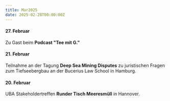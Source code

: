 ```yaml
---
title: Mar2025
date: 2025-02-28T00:00:00Z
---
```

#### **27\. Februar**

Zu Gast beim **Podcast "Tee mit G."**

#### **21\. Februar**

Teilnahme an der Tagung **Deep Sea Mining Disputes** zu juristischen Fragen zum Tiefseebergbau an der Bucerius Law School in Hamburg.

#### **20\. Februar**

UBA Stakeholdertreffen **Runder Tisch Meeresmüll** in Hannover.